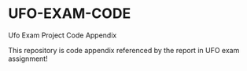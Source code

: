 # UFO-EXAM-CODE
Ufo Exam Project Code Appendix

This repository is code appendix referenced by the report in UFO exam assignment!
